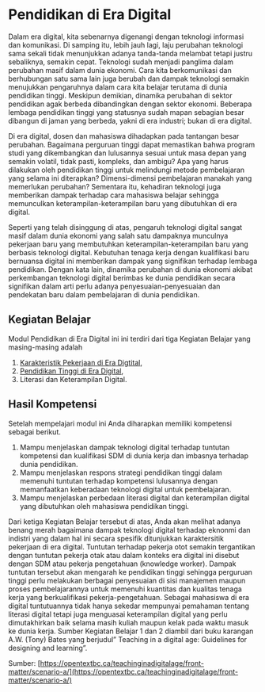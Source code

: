 # Pendidikan di Era Digital

Dalam era digital, kita sebenarnya digenangi dengan teknologi informasi dan komunikasi. Di samping itu, lebih jauh lagi, laju perubahan teknologi sama sekali tidak menunjukkan adanya tanda-tanda melambat tetapi justru sebaliknya, semakin cepat. Teknologi sudah menjadi panglima dalam perubahan masif dalam dunia ekonomi. Cara kita berkomunikasi dan berhubungan satu sama lain juga berubah dan  dampak teknologi semakin menujukkan pengaruhnya dalam cara kita belajar terutama di dunia pendidikan tinggi.  Meskipun demikian, dinamika perubahan di sektor pendidikan agak berbeda dibandingkan dengan sektor ekonomi. Beberapa lembaga pendidikan tinggi yang statusnya sudah mapan sebagian besar dibangun di jaman yang berbeda, yakni di era industri; bukan di era digital.

Di era digital, dosen dan mahasiswa dihadapkan pada tantangan besar perubahan. Bagaimana perguruan tinggi  dapat memastikan bahwa program studi yang dikembangkan dan lulusannya sesuai untuk masa depan yang semakin volatil, tidak pasti, kompleks, dan ambigu?  Apa yang harus dilakukan oleh pendidikan tinggi untuk melindungi metode pembelajaran yang selama ini diterapkan? Dimensi-dimensi pembelajaran manakah yang memerlukan perubahan? Sementara itu,  kehadiran teknologi juga memberikan dampak terhadap cara mahasiswa belajar sehingga memunculkan keterampilan-keterampilan baru yang dibutuhkan di era digital.

Seperti yang telah disinggung di atas, pengaruh teknologi digital sangat masif dalam dunia ekonomi yang salah satu dampaknya munculnya pekerjaan baru yang membutuhkan keterampilan-keterampilan baru yang berbasis teknologi digital. Kebutuhan tenaga kerja dengan kualifikasi baru bernuansa digital ini memberikan dampak yang signifikan terhadap lembaga pendidikan. Dengan kata lain, dinamika perubahan di dunia ekonomi akibat perkembangan teknologi digital berimbas ke dunia pendidikan secara signifikan dalam arti perlu adanya penyesuaian-penyesuaian dan pendekatan baru dalam pembelajaran di dunia pendidikan.

## Kegiatan Belajar

Modul Pendidikan di Era Digital ini ini terdiri dari tiga Kegiatan Belajar yang masing-masing adalah

1. [Karakteristik Pekerjaan di Era Digtital](kb-01.md),
2. [Pendidikan Tinggi di Era Digital](kb-02.md),
3. Literasi dan Keterampilan Digital.

## Hasil Kompetensi

Setelah mempelajari modul ini Anda diharapkan memiliki kompetensi sebagai berikut.

1. Mampu menjelaskan dampak teknologi digital terhadap tuntutan kompetensi dan kualifikasi SDM di dunia kerja dan imbasnya terhadap dunia pendidikan.
2. Mampu menjelaskan respons strategi  pendidikan tinggi dalam  memenuhi tuntutan terhadap kompetensi lulusannya dengan memanfaatkan keberadaan teknologi digital untuk pembelajaran.
3. Mampu menjelaskan perbedaan literasi digital dan keterampilan digital yang dibutuhkan oleh mahasiswa pendidikan tinggi.

Dari ketiga Kegiatan Belajar tersebut di atas, Anda akan melihat adanya benang merah bagaimana dampak teknologi digital terhadap eknonmi dan indistri yang dalam hal ini secara spesifik ditunjukkan karaktersitik pekerjaan di era digital. Tuntutan terhadap pekerja otot semakin tergantikan dengan tuntutan pekerja otak atau dalam konteks era digital ini disebut dengan SDM atau pekerja pengetahuan (knowledge worker). Dampak tuntutan tersebut akan mengarah ke pendidikan tinggi sehingga perguruan tinggi perlu melakukan berbagai penyesuaian di sisi manajemen maupun proses pembelajarannya untuk memenuhi kuantitas dan kualitas tenaga kerja yang berkualifikasi pekerja-pengetahuan. Sebagai mahasiswa di era digital tuntutuannya tidak hanya sekedar mempunyai pemahaman tentang literasi digital tetapi juga menguasai keterampilan digital yang perlu dimutakhirkan baik selama masih kuliah maupun kelak pada waktu masuk ke dunia kerja. Sumber Kegiatan Belajar 1 dan 2 diambil dari buku karangan A.W. (Tony) Bates yang berjudul” Teaching in a digital age: Guidelines for designing and learning”.

Sumber: [https://opentextbc.ca/teachinginadigitalage/front-matter/scenario-a/](https://opentextbc.ca/teachinginadigitalage/front-matter/scenario-a/)
